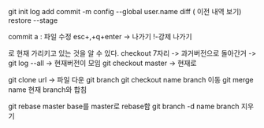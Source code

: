 git init
log
add
commit -m
config --global user.name
diff ( 이전 내역 보기)
restore --stage

commit
a : 파일 수정 esc+,+q+enter -> 나가기 !-강제 나가기

<head> 로 현재 가리키고 있는 것을 알 수 있다.
checkout 7자리 -> 과거버전으로 돌아간거
 -> git log --all -> 현재버전이 모임
git checkout master -> 현재로

git clone url -> 파일 다운
git branch
git checkout name   branch 이동
git merge name 현재 branch와 합침

git rebase master base를 master로 rebase함
git branch -d name branch 지우기

